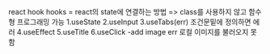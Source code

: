 react hook
hooks = react의 state에 연결하는 방법 => class를 사용하지 않고 함수형 프로그래밍 가능
1.useState 
2.useInput
3.useTabs(err) 조건문밑에 정의하면 에러
4.useEffect
5.useTitle
6.useClick
-add image 
err 로컬 이미지를 불러오지 못함
